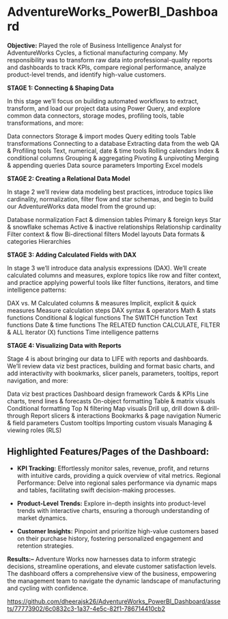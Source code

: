 # AdventureWorks_PowerBI_Dashboard

**Objective:** 
Played the role of Business Intelligence Analyst for AdventureWorks Cycles, a fictional manufacturing company. My responsibility was to transform raw data into professional-quality reports and dashboards to track KPIs, compare regional performance, analyze product-level trends, and identify high-value customers.


**STAGE 1: Connecting & Shaping Data**

In this stage we’ll focus on building automated workflows to extract, transform, and load our project data using Power Query, and explore common data connectors, storage modes, profiling tools, table transformations, and more:


Data connectors
Storage & import modes
Query editing tools
Table transformations
Connecting to a database
Extracting data from the web
QA & Profiling tools
Text, numerical, date & time tools
Rolling calendars
Index & conditional columns
Grouping & aggregating
Pivoting & unpivoting
Merging & appending queries
Data source parameters
Importing Excel models


**STAGE 2: Creating a Relational Data Model**

In stage 2 we’ll review data modeling best practices, introduce topics like cardinality, normalization, filter flow and star schemas, and begin to build our AdventureWorks data model from the ground up:

Database normalization
Fact & dimension tables
Primary & foreign keys
Star & snowflake schemas
Active & inactive relationships
Relationship cardinality
Filter context & flow
Bi-directional filters
Model layouts
Data formats & categories
Hierarchies


**STAGE 3: Adding Calculated Fields with DAX**

In stage 3 we’ll introduce data analysis expressions (DAX). We’ll create calculated columns and measures, explore topics like row and filter context, and practice applying powerful tools like filter functions, iterators, and time intelligence patterns:


DAX vs. M
Calculated columns & measures
Implicit, explicit & quick measures
Measure calculation steps
DAX syntax & operators
Math & stats functions
Conditional & logical functions
The SWITCH function
Text functions
Date & time functions
The RELATED function
CALCULATE, FILTER & ALL
Iterator (X) functions
Time intelligence patterns


**STAGE 4: Visualizing Data with Reports**

Stage 4 is about bringing our data to LIFE with reports and dashboards. We’ll review data viz best practices, building and format basic charts, and add interactivity with bookmarks, slicer panels, parameters, tooltips, report navigation, and more:


Data viz best practices
Dashboard design framework
Cards & KPIs
Line charts, trend lines & forecasts
On-object formatting
Table & matrix visuals
Conditional formatting
Top N filtering
Map visuals
Drill up, drill down & drill-through
Report slicers & interactions
Bookmarks & page navigation
Numeric & field parameters
Custom tooltips
Importing custom visuals
Managing & viewing roles (RLS)


## Highlighted Features/Pages of the Dashboard:

* **KPI Tracking:** Effortlessly monitor sales, revenue, profit, and returns with intuitive cards, providing a quick overview of vital metrics.
Regional Performance: Delve into regional sales performance via dynamic maps and tables, facilitating swift decision-making processes.

* **Product-Level Trends:** Explore in-depth insights into product-level trends with interactive charts, ensuring a thorough understanding of market dynamics.

* **Customer Insights:** Pinpoint and prioritize high-value customers based on their purchase history, fostering personalized engagement and retention strategies.

**Results:–** Adventure Works now harnesses data to inform strategic decisions, streamline operations, and elevate customer satisfaction levels. The dashboard offers a comprehensive view of the business, empowering the management team to navigate the dynamic landscape of manufacturing and cycling with confidence.



https://github.com/dheerajsk26/AdventureWorks_PowerBI_Dashboard/assets/77773902/6c0832c3-1a37-4e5c-82f1-786714410cb2



